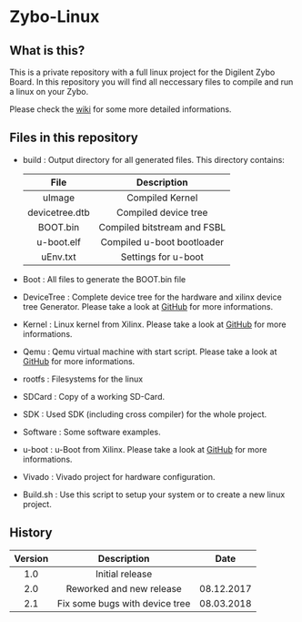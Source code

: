# Zybo-Linux

## What is this?
This is a private repository with a full linux project for the Digilent Zybo Board. 
In this repository you will find all neccessary files to compile and run a linux on your Zybo.

Please check the [wiki](https://github.com/Kampi/Zybo-Linux/wiki) for some more detailed informations.

## Files in this repository
  * build : Output directory for all generated files. This directory contains:

    | File               | Description                  |
    |:------------------:|:----------------------------:|
    | uImage             | Compiled Kernel              | 
    | devicetree.dtb     | Compiled device tree         |
    | BOOT.bin           | Compiled bitstream and FSBL  |
    | u-boot.elf         | Compiled u-boot bootloader   |
    | uEnv.txt		 | Settings for u-boot          |

  * Boot : All files to generate the BOOT.bin file
  * DeviceTree : Complete device tree for the hardware and xilinx device tree Generator. 
		 Please  take a look at [GitHub](https://github.com/Xilinx/device-tree-xlnx) for more informations.
  * Kernel : Linux kernel from Xilinx. 
	     Please take a look at [GitHub](https://github.com/Xilinx/linux-xlnx) for more informations.
  * Qemu : Qemu virtual machine with start script.
   	   Please  take a look at [GitHub](https://github.com/Xilinx/qemu) for more informations.
  * rootfs : Filesystems for the linux
  * SDCard : Copy of a working SD-Card.
  * SDK : Used SDK (including cross compiler) for the whole project.
  * Software : Some software examples.
  * u-boot : u-Boot from Xilinx. 
 	     Please take a look at [GitHub](https://github.com/Xilinx/u-boot-xlnx) for more informations.
  * Vivado : Vivado project for hardware configuration.
  * Build.sh : Use this script to setup your system or to create a new linux project.

## History

| Version   | Description                    | Date       |
|:---------:|:------------------------------:|:----------:|
| 1.0       | Initial release                |            | 
| 2.0       | Reworked and new release       | 08.12.2017 |
| 2.1       | Fix some bugs with device tree | 08.03.2018 |

